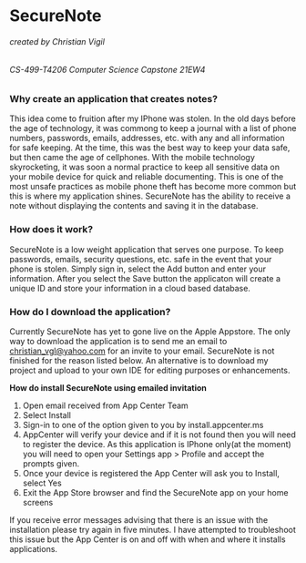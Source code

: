 # SecureNote
###### *created by Christian Vigil*
###### *CS-499-T4206 Computer Science Capstone 21EW4* 

### **Why create an application that creates notes?**

This idea come to fruition after my IPhone was stolen. In the old days before the age of technology, it was commong to keep a journal with a list of phone numbers, 
passwords, emails, addresses, etc. with any and all information for safe keeping. At the time, this was the best way to keep your data safe, but then came the age of cellphones. With the mobile technology skyrocketing, it was soon a normal practice to keep all sensitive data on your mobile device for quick and reliable documenting. This is one of the most unsafe practices as mobile phone theft has become more common but this is where my application shines. SecureNote has the ability to receive a note without displaying the contents and saving it in the database. 

### **How does it work?**

SecureNote is a low weight application that serves one purpose. To keep passwords, emails, security questions, etc. safe in the event that your phone is stolen. Simply sign in, select the Add button and enter your information. After you select the Save button the applicaton will create a unique ID and store your information in a cloud based database.

### **How do I download the application?**

Currently SecureNote has yet to gone live on the Apple Appstore. The only way to download the application is to send me an email to christian_vgl@yahoo.com for an invite to your email. SecureNote is not finished for the reason listed below. An alternative is to download my project and upload to your own IDE for editing purposes or enhancements.

**How do install SecureNote using emailed invitation**
1. Open email received from App Center Team
2. Select Install
3. Sign-in to one of the option given to you by install.appcenter.ms
4. AppCenter will verify your device and if it is not found then you will need to register the device. As this application is IPhone only(at the moment) you will need to open your Settings app > Profile and accept the prompts given.
5. Once your device is registered the App Center will ask you to Install, select Yes
6. Exit the App Store browser and find the SecureNote app on your home screens

If you receive error messages advising that there is an issue with the installation please try again in five minutes. I have attempted to troubleshoot this issue but the App Center is on and off with when and where it installs applications. 
